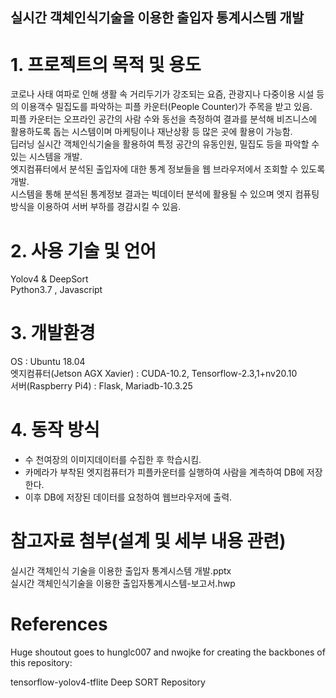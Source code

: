 ## 실시간 객체인식기술을 이용한 출입자 통계시스템 개발
# 1. 프로젝트의 목적 및 용도

 코로나 사태 여파로 인해 생활 속 거리두기가 강조되는 요즘, 관광지나 다중이용 시설 등의 이용객수 밀집도를 파악하는 피플 카운터(People Counter)가 주목을 받고 있음.  
 피플 카운터는 오프라인 공간의 사람 수와 동선을 측정하여 결과를 분석해 비즈니스에 활용하도록 돕는 시스템이며 마케팅이나 재난상황 등 많은 곳에 활용이 가능함.  
 딥러닝 실시간 객체인식기술을 활용하여 특정 공간의 유동인원, 밀집도 등을 파악할 수 있는 시스템을 개발.  
 엣지컴퓨터에서 분석된 출입자에 대한 통계 정보들을 웹 브라우저에서 조회할 수 있도록 개발.  
 시스템을 통해 분석된 통계정보 결과는 빅데이터 분석에 활용될 수 있으며 엣지 컴퓨팅 방식을 이용하여 서버 부하를 경감시킬 수 있음.  

# 2. 사용 기술 및 언어
 Yolov4 & DeepSort  
 Python3.7 , Javascript  

# 3. 개발환경
 OS : Ubuntu 18.04  
 엣지컴퓨터(Jetson AGX Xavier) : CUDA-10.2, Tensorflow-2.3,1+nv20.10  
 서버(Raspberry Pi4) : Flask, Mariadb-10.3.25  
# 4. 동작 방식

 - 수 천여장의 이미지데이터를 수집한 후 학습시킴.  
 - 카메라가 부착된 엣지컴퓨터가 피플카운터를 실행하여 사람을 계측하여 DB에 저장한다.  
 - 이후 DB에 저장된 데이터를 요청하여 웹브라우저에 출력.  

# 참고자료 첨부(설계 및 세부 내용 관련)
실시간 객체인식 기술을 이용한 출입자 통계시스템 개발.pptx  
실시간 객체인식기술을 이용한 출입자통계시스템-보고서.hwp  

# References

Huge shoutout goes to hunglc007 and nwojke for creating the backbones of this repository:

tensorflow-yolov4-tflite
Deep SORT Repository
